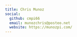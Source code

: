 ```yaml
---
title: Chris Munoz
social:
  github: cmpi66
  email: munozchris@posteo.net
  website: https://munozpi.com/
---
```

